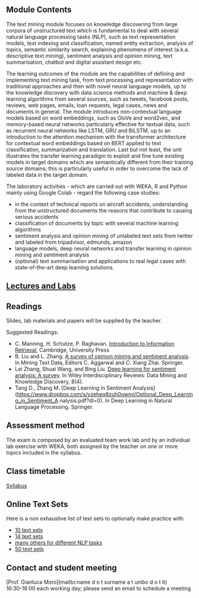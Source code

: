 ## Module Contents

The text mining module focuses on knowledge discovering from large corpora of unstructured text which is fundamental to deal with several natural language processing tasks (NLP), such as text representation models, text indexing and classification, named entity extraction, analysis of topics, semantic similarity search, explaining phenomena of interest (a.k.a. descriptive text mining), sentiment analysis and opinion mining, text summarisation, chatbot and digital assistant design etc.

The learning outcomes of the module are the capabilities of defining and implementing text mining task, from text processing and representation with traditional approaches and then with novel neural language models, up to the knowledge discovery with data science methods and machine & deep learning algorithms from several sources, such as tweets, facebook posts, reviews, web pages, emails, loan requests, legal cases, news and documents in general. The module introduces non-contextual language models based on word embeddings, such as GloVe and word2vec, and memory-based neural networks particularly effective for textual data, such as recurrent neural networks like LSTM, GRU and BiLSTM, up to an introduction to the attention mechanism with the transformer architecture for contextual word embeddings based on BERT applied to text classification, summarization and translation. Last but not least, the unit illustrates the transfer learning paradigm to exploit and fine tune existing models in target domains which are semantically different from their training source domains; this is particularly useful in order to overcome the lack of labeled data in the target domain.             

The laboratory activities - which are carried out with WEKA, R and Python mainly using Google Colab - regard the following case studies:

- in the context of technical reports on aircraft accidents, understanding from the unstructured documents the reasons that contribute to causing serious accidents
- classification of documents by topic with several machine learning algorithms
- sentiment analysis and opinion mining of unlabeled text sets from twitter and labeled from tripadvisor, edmunds, amazon 
- language models, deep neural networks and transfer learning in opinion mining and sentiment analysis 
- (optional) text summarisation and applications to real legal cases with state-of-the-art deep learning solutions.  


## [Lectures and Labs](lectures_labs.md)


## Readings

Slides, lab materials and papers will be supplied by the teacher.

Suggested Readings:
- C. Manning, H. Schutze, P. Raghavan. [Introduction to Information Retrieval](http://nlp.stanford.edu/IR-book/pdf/irbookonlinereading.pdf), Cambridge, University Press
- B. Liu and L. Zhang. [A survey of opinion mining and sentiment analysis](http://www.cs.uic.edu/~lzhang3/paper/opinion_survey.pdf). In Mining Text Data, Editors C. Aggarwal and C. Xiang Zhai. Springer. 
- Lei Zhang, Shuai Wang, and Bing Liu. [Deep learning for sentiment analysis: A survey](https://arxiv.org/abs/1801.07883). In Wiley Interdisciplinary Reviews: Data Mining and Knowledge Discovery, 8(4).
- Tang D., Zhang M. [Deep Learning in Sentiment Analysis](https://www.dropbox.com/s/yzeheq8zuh0owmi/Optional_Deep_Learning_in_Sentiment_A nalysis.pdf?dl=0). In Deep Learning in Natural Language Processing. Springer. 


## Assessment method

The exam is composed by an evaluated team work lab and by an individual lab exercise with WEKA, both assigned by the teacher on one or more topics included in the syllabus. 


## Class timetable

[Syllabus](https://www.dropbox.com/s/asy92gs386ljr87/Text_Mining_Syllabus_2020_2021.pdf?dl=0)


## Online Text Sets 

Here is a non exhaustive list of text sets to optionally make practice with: 
- [10 text sets](https://analyticsindiamag.com/10-open-source-datasets-for-text-classification/)
- [14 text sets](https://lionbridge.ai/datasets/14-best-text-classification-datasets-for-machine-learning/)
- [many others for different NLP tasks](https://machinelearningmastery.com/datasets-natural-language-processing/)
- [50 text sets](https://blog.cambridgespark.com/50-free-machine-learning-datasets-natural-language-processing-d88fb9c5c8da)


## Contact and student meeting

[Prof. Gianluca Moro](mailto:name d o t surname a t unibo d o t it)<br> 
16:30-18:00 each working day; please send an email to schedule a meeting  
